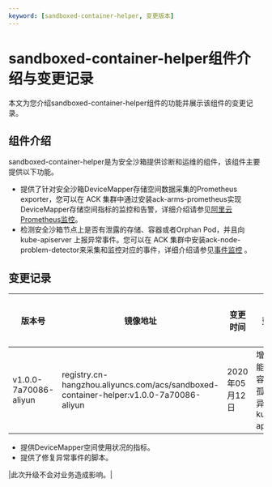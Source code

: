 ```yaml
---
keyword: [sandboxed-container-helper, 变更版本]
---
```


# sandboxed-container-helper组件介绍与变更记录

本文为您介绍sandboxed-container-helper组件的功能并展示该组件的变更记录。

## 组件介绍

sandboxed-container-helper是为安全沙箱提供诊断和运维的组件，该组件主要提供以下功能。

-   提供了针对安全沙箱DeviceMapper存储空间数据采集的Prometheus exporter，您可以在 ACK 集群中通过安装ack-arms-prometheus实现DeviceMapper存储空间指标的监控和告警，详细介绍请参见[阿里云Prometheus监控](/intl.zh-CN/Kubernetes集群用户指南/可观测性/监控管理/阿里云Prometheus监控.md)。
-   检测安全沙箱节点上是否有泄露的存储、容器或者Orphan Pod，并且向 kube-apiserver 上报异常事件。您可以在 ACK 集群中安装ack-node-problem-detector来采集和监控对应的事件，详细介绍请参见[事件监控](/intl.zh-CN/Kubernetes集群用户指南/可观测性/监控管理/事件监控.md) 。

## 变更记录

|版本号|镜像地址|变更时间|变更内容|变更影响|
|---|----|----|----|----|
|v1.0.0-7a70086-aliyun|registry.cn-hangzhou.aliyuncs.com/acs/sandboxed-container-helper:v1.0.0-7a70086-aliyun|2020年05月12日|增加新功能：-   上报容器泄漏、孤儿Pod的异常事件给kube-apiserver。
-   提供DeviceMapper空间使用状况的指标。
-   提供了修复异常事件的脚本。

|此次升级不会对业务造成影响。|

